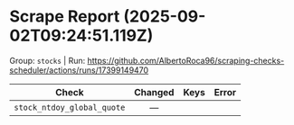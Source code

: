 # Scrape Report (2025-09-02T09:24:51.119Z)

Group: `stocks`  |  Run: https://github.com/AlbertoRoca96/scraping-checks-scheduler/actions/runs/17399149470

| Check | Changed | Keys | Error |
|---|:---:|:--|:--|
| `stock_ntdoy_global_quote` | — |  |  |
